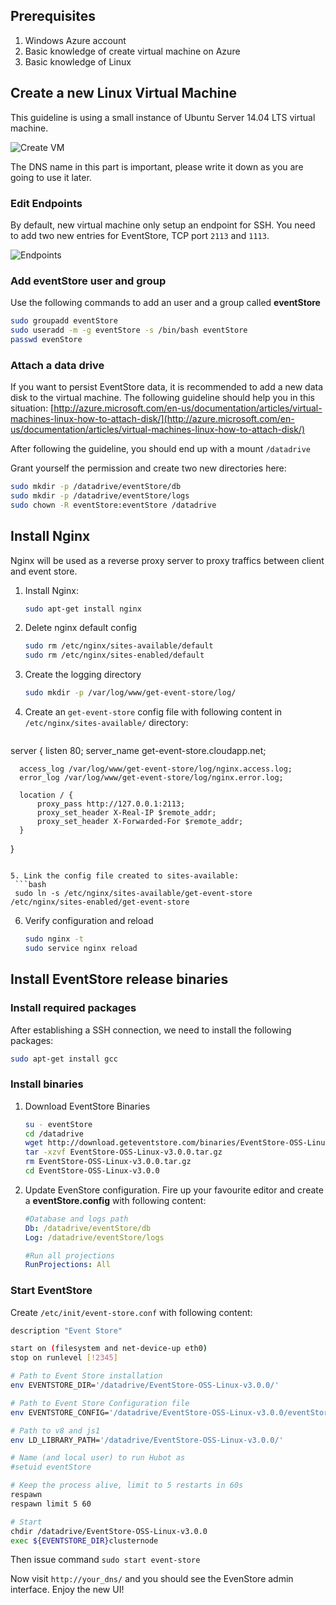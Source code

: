 ## Prerequisites ##
1. Windows Azure account
2. Basic knowledge of create virtual machine on Azure
3. Basic knowledge of Linux

## Create a new Linux Virtual Machine ##

This guideline is using a small instance of Ubuntu Server 14.04 LTS virtual machine.

![Create VM](http://i.imgur.com/p3hqfmg.png)

The DNS name in this part is important, please write it down as you are going to use it later.

### Edit Endpoints ###

By default, new virtual machine only setup an endpoint for SSH. You need to add two new entries for EventStore, TCP port `2113` and `1113`.

![Endpoints](http://i.imgur.com/FOUyip8.png)

### Add eventStore user and group ###
Use the following commands to add an user and a group called __eventStore__

```bash
sudo groupadd eventStore
sudo useradd -m -g eventStore -s /bin/bash eventStore
passwd evenStore
```

### Attach a data drive ###
If you want to persist EventStore data, it is recommended to add a new data disk to the virtual machine. The following guideline should help you in this situation: [http://azure.microsoft.com/en-us/documentation/articles/virtual-machines-linux-how-to-attach-disk/](http://azure.microsoft.com/en-us/documentation/articles/virtual-machines-linux-how-to-attach-disk/)

After following the guideline, you should end up with a mount `/datadrive`

Grant yourself the permission and create two new directories here:

```bash
sudo mkdir -p /datadrive/eventStore/db
sudo mkdir -p /datadrive/eventStore/logs
sudo chown -R eventStore:eventStore /datadrive
```
## Install Nginx ##
Nginx will be used as a reverse proxy server to proxy traffics between client and event store. 

1. Install Nginx:
   ```bash
   sudo apt-get install nginx
   ```

2. Delete nginx default config
   ```bash
   sudo rm /etc/nginx/sites-available/default
   sudo rm /etc/nginx/sites-enabled/default
   ```

3. Create the logging directory
   ```bash
   sudo mkdir -p /var/log/www/get-event-store/log/
   ```

4. Create an `get-event-store` config file with following content in `/etc/nginx/sites-available/` directory:
   ```
  server {
      listen 80;
      server_name get-event-store.cloudapp.net;

      access_log /var/log/www/get-event-store/log/nginx.access.log;
      error_log /var/log/www/get-event-store/log/nginx.error.log;

      location / {
          proxy_pass http://127.0.0.1:2113;
          proxy_set_header X-Real-IP $remote_addr;
          proxy_set_header X-Forwarded-For $remote_addr;
      }
  }
  ```

5. Link the config file created to sites-available:
   ```bash
   sudo ln -s /etc/nginx/sites-available/get-event-store /etc/nginx/sites-enabled/get-event-store
   ```
6. Verify configuration and reload
   ```bash
   sudo nginx -t
   sudo service nginx reload
   ```

## Install EventStore release binaries ##
### Install required packages ###
After establishing a SSH connection, we need to install the following packages:

```bash
sudo apt-get install gcc
```

### Install binaries ###
1. Download EventStore Binaries
   ```bash
   su - eventStore
   cd /datadrive
   wget http://download.geteventstore.com/binaries/EventStore-OSS-Linux-v3.0.0.tar.gz
   tar -xzvf EventStore-OSS-Linux-v3.0.0.tar.gz
   rm EventStore-OSS-Linux-v3.0.0.tar.gz
   cd EventStore-OSS-Linux-v3.0.0
   ```

2. Update EvenStore configuration. Fire up your favourite editor and create a __eventStore.config__ with following content:
   ```yaml
   #Database and logs path
   Db: /datadrive/eventStore/db
   Log: /datadrive/eventStore/logs

   #Run all projections
   RunProjections: All
   ```

### Start EventStore ###
Create `/etc/init/event-store.conf` with following content:
```bash
description "Event Store"

start on (filesystem and net-device-up eth0)
stop on runlevel [!2345]

# Path to Event Store installation
env EVENTSTORE_DIR='/datadrive/EventStore-OSS-Linux-v3.0.0/'

# Path to Event Store Configuration file
env EVENTSTORE_CONFIG='/datadrive/EventStore-OSS-Linux-v3.0.0/eventStore.config'

# Path to v8 and js1
env LD_LIBRARY_PATH='/datadrive/EventStore-OSS-Linux-v3.0.0/'

# Name (and local user) to run Hubot as
#setuid eventStore

# Keep the process alive, limit to 5 restarts in 60s
respawn
respawn limit 5 60

# Start
chdir /datadrive/EventStore-OSS-Linux-v3.0.0
exec ${EVENTSTORE_DIR}clusternode
```

Then issue command `sudo start event-store`

Now visit `http://your_dns/` and you should see the EvenStore admin interface. Enjoy the new UI!